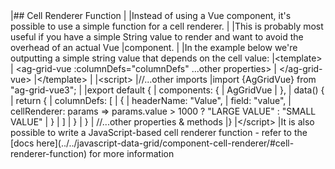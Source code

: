 <framework-specific-section frameworks="vue">
|## Cell Renderer Function
|
|Instead of using a Vue component, it's possible to use a simple function for a cell renderer.
|
|This is probably most useful if you have a simple String value to render and want to avoid the overhead of an actual Vue
|component.
|
|In the example below we're outputting a simple string value that depends on the cell value:
</framework-specific-section>

<framework-specific-section frameworks="vue">
<snippet transform={false}>
|&lt;template>
|     &lt;ag-grid-vue :columnDefs="columnDefs" ...other properties>
|     &lt;/ag-grid-vue>
|&lt;/template>
|
|&lt;script>
|//...other imports
|import {AgGridVue} from "ag-grid-vue3";
|
|export default {
|  components: {
|      AgGridVue
|  },
|  data() {
|      return {
|          columnDefs: [
|              {
|                  headerName: "Value",
|                  field: "value",
|                  cellRenderer: params => params.value > 1000 ? "LARGE VALUE" : "SMALL VALUE"
|              }
|          ]
|      }
|  }
|  //...other properties & methods
|}
|&lt;/script>
</snippet>
</framework-specific-section>

<framework-specific-section frameworks="vue">
|It is also possible to write a JavaScript-based cell renderer function - refer to the [docs here](../../javascript-data-grid/component-cell-renderer/#cell-renderer-function) for more information
</framework-specific-section>
